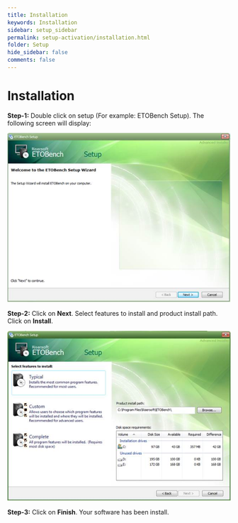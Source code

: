 ```yaml
---
title: Installation
keywords: Installation
sidebar: setup_sidebar
permalink: setup-activation/installation.html
folder: Setup
hide_sidebar: false
comments: false
---
```


# Installation

 

**Step-1:** Double click on setup (For example: ETOBench Setup). The following screen will display:

![](/images/welcomesetupwizard.jpg)

**Step-2:** Click on **Next**. Select features to install and product install path. Click on **Install**.

![](/images/selectfeatures.jpg)

**Step-3:** Click on **Finish**. Your software has been install.